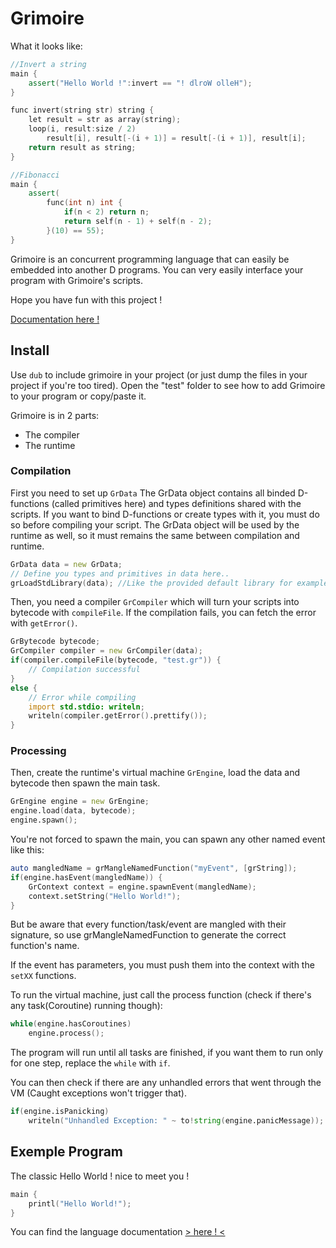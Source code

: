 # Grimoire

What it looks like:
```cpp
//Invert a string
main {
    assert("Hello World !":invert == "! dlroW olleH");
}

func invert(string str) string {
    let result = str as array(string);
    loop(i, result:size / 2)
        result[i], result[-(i + 1)] = result[-(i + 1)], result[i];
    return result as string;
}
```

```cpp
//Fibonacci
main {
    assert(
        func(int n) int {
            if(n < 2) return n;
            return self(n - 1) + self(n - 2);
        }(10) == 55);
}
```

Grimoire is an concurrent programming language that can easily be embedded into another D programs.
You can very easily interface your program with Grimoire's scripts.

Hope you have fun with this project !

[Documentation here !](https://enalye.github.io/grimoire)


## Install

Use `dub` to include grimoire in your project (or just dump the files in your project if you're too tired).
Open the "test" folder to see how to add Grimoire to your program or copy/paste it.

Grimoire is in 2 parts:
- The compiler
- The runtime

### Compilation

First you need to set up `GrData`
The GrData object contains all binded D-functions (called primitives here) and types definitions shared with the scripts.
If you want to bind D-functions or create types with it, you must do so before compiling your script.
The GrData object will be used by the runtime as well, so it must remains the same between compilation and runtime.

```d
GrData data = new GrData;
// Define you types and primitives in data here..
grLoadStdLibrary(data); //Like the provided default library for example.
```

Then, you need a compiler `GrCompiler` which will turn your scripts into bytecode with `compileFile`.
If the compilation fails, you can fetch the error with `getError()`.
```d
GrBytecode bytecode;
GrCompiler compiler = new GrCompiler(data);
if(compiler.compileFile(bytecode, "test.gr")) {
    // Compilation successful
}
else {
    // Error while compiling
    import std.stdio: writeln;
    writeln(compiler.getError().prettify());
}
```

### Processing

Then, create the runtime's virtual machine `GrEngine`, load the data and bytecode then spawn the main task.
```d
GrEngine engine = new GrEngine;
engine.load(data, bytecode);
engine.spawn();
```

You're not forced to spawn the main, you can spawn any other named event like this:
```d
auto mangledName = grMangleNamedFunction("myEvent", [grString]);
if(engine.hasEvent(mangledName)) {
    GrContext context = engine.spawnEvent(mangledName);
    context.setString("Hello World!");
}
```
But be aware that every function/task/event are mangled with their signature, so use grMangleNamedFunction to generate the  correct function's name.

If the event has parameters, you must push them into the context with the `setXX` functions.

To run the virtual machine, just call the process function (check if there's any task(Coroutine) running though):
```d
while(engine.hasCoroutines)
    engine.process();
```
The program will run until all tasks are finished, if you want them to run only for one step, replace the `while` with `if`.

You can then check if there are any unhandled errors that went through the VM (Caught exceptions won't trigger that).
```d
if(engine.isPanicking)
    writeln("Unhandled Exception: " ~ to!string(engine.panicMessage));
```


## Exemple Program

The classic Hello World ! nice to meet you !
```cpp
main {
    printl("Hello World!");
}
```
You can find the language documentation [> here ! <](https://enalye.github.io/grimoire)
